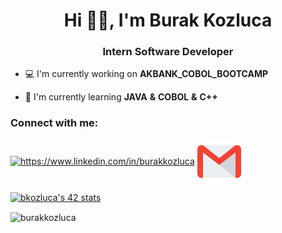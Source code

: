 <h1 align= "center">Hi 🙋‍♂️, I'm Burak Kozluca </h1>
<h3 align= "center">Intern Software Developer</h3>

- 💻 I'm currently working on **AKBANK_COBOL_BOOTCAMP**

- 🎯 I'm currently learning **JAVA** **&** **COBOL** **&** **C++**

<h3 align="left">Connect with me:</h3>
<p align="left">
<a href="https://www.linkedin.com/in/burakkozluca" target="blank"><img align="center" src="https://raw.githubusercontent.com/rahuldkjain/github-profile-readme-generator/master/src/images/icons/Social/linked-in-alt.svg" alt="https://www.linkedin.com/in/burakkozluca" height="50" width="70" /></a>
<a href="mailto:burak_kozluca@hotmail.com" target="blank"><img align="center" src="gmail.png" alt="mail" height="70" width="70" /></a>
</p>

[![bkozluca's 42 stats](https://badge42.vercel.app/api/v2/cliub012r005908lewyjwf2da/stats?cursusId=21&coalitionId=360)](https://github.com/JaeSeoKim/badge42)

<p><img align="center" src="https://github-readme-streak-stats.herokuapp.com/?user=burakkozluca&theme=dark" alt="burakkozluca" /></p>
<!--<a href="https://app.daily.dev/burakkozluca"><img src="https://api.daily.dev/devcards/5b1b50582b114ab4854839599d387fe7.png?r=9lw" width="400" alt="Burak Kozluca's Dev Card"/></a> -->

